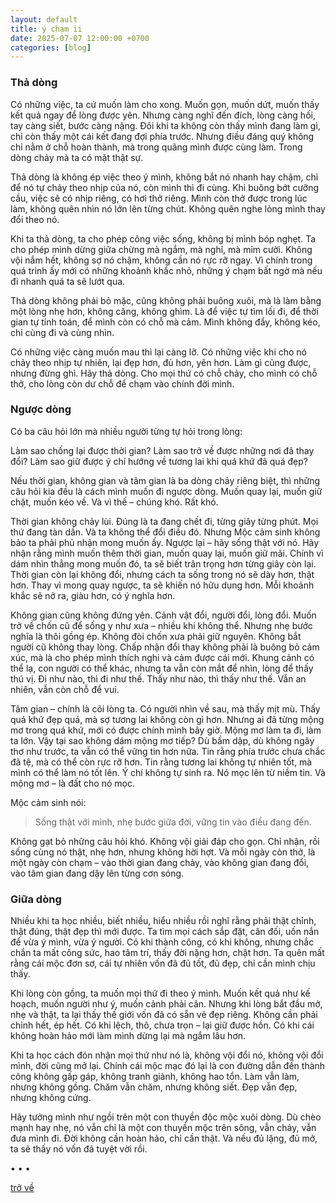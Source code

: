 ```yaml
---
layout: default
title: ý chạm ii
date: 2025-07-07 12:00:00 +0700
categories: [blog]
---
```


### Thả dòng

Có những việc, ta cứ muốn làm cho xong. Muốn gọn, muốn dứt, muốn thấy kết quả ngay để lòng được yên. Nhưng càng nghĩ đến đích, lòng càng hối, tay càng siết, bước càng nặng. Đôi khi ta không còn thấy mình đang làm gì, chỉ còn thấy một cái kết đang đợi phía trước. Nhưng điều đáng quý không chỉ nằm ở chỗ hoàn thành, mà trong quãng mình được cùng làm. Trong dòng chảy mà ta có mặt thật sự.

Thả dòng là không ép việc theo ý mình, không bắt nó nhanh hay chậm, chỉ để nó tự chảy theo nhịp của nó, còn mình thì đi cùng. Khi buông bớt cưỡng cầu, việc sẽ có nhịp riêng, có hơi thở riêng. Mình còn thở được trong lúc làm, không quên nhìn nó lớn lên từng chút. Không quên nghe lòng mình thay đổi theo nó.

Khi ta thả dòng, ta cho phép công việc sống, không bị mình bóp nghẹt. Ta cho phép mình dừng giữa chừng mà ngắm, mà nghĩ, mà mỉm cười. Không vội nắm hết, không sợ nó chậm, không cần nó rực rỡ ngay. Vì chính trong quá trình ấy mới có những khoảnh khắc nhỏ, những ý chạm bất ngờ mà nếu đi nhanh quá ta sẽ lướt qua.

Thả dòng không phải bỏ mặc, cũng không phải buông xuôi, mà là làm bằng một lòng nhẹ hơn, không căng, không ghìm. Là để việc tự tìm lối đi, để thời gian tự tính toán, để mình còn có chỗ mà cảm. Mình không đẩy, không kéo, chỉ cùng đi và cùng nhìn.

Có những việc càng muốn mau thì lại càng lỡ. Có những việc khi cho nó chảy theo nhịp tự nhiên, lại đẹp hơn, đủ hơn, yên hơn. Làm gì cũng được, nhưng đừng ghì. Hãy thả dòng. Cho mọi thứ có chỗ chảy, cho mình có chỗ thở, cho lòng còn dư chỗ để chạm vào chính đời mình.

### Ngược dòng

Có ba câu hỏi lớn mà nhiều người từng tự hỏi trong lòng:

Làm sao chống lại được thời gian?
Làm sao trở về được những nơi đã thay đổi?
Làm sao giữ được ý chí hướng về tương lai khi quá khứ đã quá đẹp?

Nếu thời gian, không gian và tâm gian là ba dòng chảy riêng biệt,
thì những câu hỏi kia đều là cách mình muốn đi ngược dòng.
Muốn quay lại, muốn giữ chặt, muốn kéo về.
Và vì thế – chúng khó.
Rất khó.


Thời gian không chảy lùi.
Đúng là ta đang chết đi, từng giây từng phút.
Mọi thứ đang tàn dần.
Và ta không thể đổi điều đó.
Nhưng Mộc cảm sinh không bảo ta phải phủ nhận mong muốn ấy.
Ngược lại – hãy sống thật với nó.
Hãy nhận rằng mình muốn thêm thời gian,
muốn quay lại, muốn giữ mãi.
Chính vì dám nhìn thẳng mong muốn đó,
ta sẽ biết trân trọng hơn từng giây còn lại.
Thời gian còn lại không đổi,
nhưng cách ta sống trong nó sẽ dày hơn, thật hơn.
Thay vì mong quay ngược,
ta sẽ khiến nó hữu dụng hơn.
Mỗi khoảnh khắc sẽ nở ra,
giàu hơn, có ý nghĩa hơn.


Không gian cũng không đứng yên.
Cảnh vật đổi, người đổi, lòng đổi.
Muốn trở về chốn cũ để sống y như xưa –
nhiều khi không thể.
Nhưng nhẹ bước nghĩa là thôi gồng ép.
Không đòi chốn xưa phải giữ nguyên.
Không bắt người cũ không thay lòng.
Chấp nhận đổi thay không phải là buông bỏ cảm xúc,
mà là cho phép mình thích nghi và cảm được cái mới.
Khung cảnh có thể lạ,
con người có thể khác,
nhưng ta vẫn còn mắt để nhìn,
lòng để thấy thú vị.
Đi như nào, thì đi như thế.
Thấy như nào, thì thấy như thế.
Vẫn an nhiên, vẫn còn chỗ để vui.


Tâm gian – chính là cõi lòng ta.
Có người nhìn về sau, mà thấy mịt mù.
Thấy quá khứ đẹp quá, mà sợ tương lai không còn gì hơn.
Nhưng ai đã từng mộng mơ trong quá khứ,
mới có được chính mình bây giờ.
Mộng mơ làm ta đi, làm ta lớn.
Vậy tại sao không dám mộng mơ tiếp?
Dù bầm dập, dù không ngây thơ như trước,
ta vẫn có thể vững tin hơn nữa.
Tin rằng phía trước chưa chắc đã tệ,
mà có thể còn rực rỡ hơn.
Tin rằng tương lai không tự nhiên tốt,
mà mình có thể làm nó tốt lên.
Ý chí không tự sinh ra.
Nó mọc lên từ niềm tin.
Và mộng mơ – là đất cho nó mọc.


Mộc cảm sinh nói:

> Sống thật với mình,
> nhẹ bước giữa đời,
> vững tin vào điều đang đến.

Không gạt bỏ những câu hỏi khó.
Không vội giải đáp cho gọn.
Chỉ nhận, rồi sống cùng nó thật,
nhẹ hơn, nhưng không hời hợt.
Và mỗi ngày còn thở,
là một ngày còn chạm –
vào thời gian đang chảy,
vào không gian đang đổi,
vào tâm gian đang dậy lên từng cơn sóng.

### Giữa dòng

Nhiều khi ta học nhiều, biết nhiều, hiểu nhiều rồi nghĩ rằng phải thật chỉnh, thật đúng, thật đẹp thì mới được. Ta tìm mọi cách sắp đặt, cân đối, uốn nắn để vừa ý mình, vừa ý người. Có khi thành công, có khi không, nhưng chắc chắn ta mất công sức, hao tâm trí, thấy đời nặng hơn, chật hơn. Ta quên mất rằng cái mộc đơn sơ, cái tự nhiên vốn đã đủ tốt, đủ đẹp, chỉ cần mình chịu thấy.

Khi lòng còn gồng, ta muốn mọi thứ đi theo ý mình. Muốn kết quả như kế hoạch, muốn người như ý, muốn cảnh phải cân. Nhưng khi lòng bắt đầu mở, nhẹ và thật, ta lại thấy thế giới vốn đã có sẵn vẻ đẹp riêng. Không cần phải chỉnh hết, ép hết. Có khi lệch, thô, chưa trọn – lại giữ được hồn. Có khi cái không hoàn hảo mới làm mình dừng lại mà ngắm lâu hơn.

Khi ta học cách đón nhận mọi thứ như nó là, không vội đổi nó, không vội đổi mình, đời cũng mở lại. Chính cái mộc mạc đó lại là con đường dẫn đến thành công không gấp gáp, không tranh giành, không hao tổn. Làm vẫn làm, nhưng không gồng. Chăm vẫn chăm, nhưng không siết. Đẹp vẫn đẹp, nhưng không cứng.

Hãy tưởng mình như ngồi trên một con thuyền độc mộc xuôi dòng. Dù chèo mạnh hay nhẹ, nó vẫn chỉ là một con thuyền mộc trên sông, vẫn chảy, vẫn đưa mình đi. Đời không cần hoàn hảo, chỉ cần thật. Và nếu đủ lặng, đủ mở, ta sẽ thấy nó vốn đã tuyệt vời rồi.

• • •

[trở về](/)